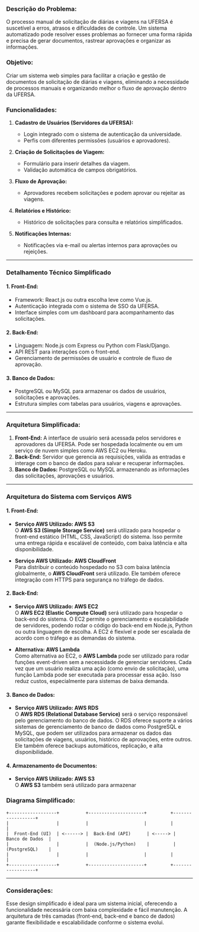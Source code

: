 

### Descrição do Problema:
O processo manual de solicitação de diárias e viagens na UFERSA é suscetível a erros, atrasos e dificuldades de controle. Um sistema automatizado pode resolver esses problemas ao fornecer uma forma rápida e precisa de gerar documentos, rastrear aprovações e organizar as informações.

### Objetivo:
Criar um sistema web simples para facilitar a criação e gestão de documentos de solicitação de diárias e viagens, eliminando a necessidade de processos manuais e organizando melhor o fluxo de aprovação dentro da UFERSA.

### Funcionalidades:
1. **Cadastro de Usuários (Servidores da UFERSA):** 
   - Login integrado com o sistema de autenticação da universidade.
   - Perfis com diferentes permissões (usuários e aprovadores).
   
2. **Criação de Solicitações de Viagem:**
   - Formulário para inserir detalhes da viagem.
   - Validação automática de campos obrigatórios.
   
3. **Fluxo de Aprovação:**
   - Aprovadores recebem solicitações e podem aprovar ou rejeitar as viagens.

4. **Relatórios e Histórico:**
   - Histórico de solicitações para consulta e relatórios simplificados.

5. **Notificações Internas:**
   - Notificações via e-mail ou alertas internos para aprovações ou rejeições.

---

### Detalhamento Técnico Simplificado

#### 1. **Front-End:**
   - Framework: React.js ou outra escolha leve como Vue.js.
   - Autenticação integrada com o sistema de SSO da UFERSA.
   - Interface simples com um dashboard para acompanhamento das solicitações.

#### 2. **Back-End:**
   - Linguagem: Node.js com Express ou Python com Flask/Django.
   - API REST para interações com o front-end.
   - Gerenciamento de permissões de usuário e controle de fluxo de aprovação.

#### 3. **Banco de Dados:**
   - PostgreSQL ou MySQL para armazenar os dados de usuários, solicitações e aprovações.
   - Estrutura simples com tabelas para usuários, viagens e aprovações.

---

### Arquitetura Simplificada:

1. **Front-End:** A interface de usuário será acessada pelos servidores e aprovadores da UFERSA. Pode ser hospedada localmente ou em um serviço de nuvem simples como AWS EC2 ou Heroku.
2. **Back-End:** Servidor que gerencia as requisições, valida as entradas e interage com o banco de dados para salvar e recuperar informações.
3. **Banco de Dados:** PostgreSQL ou MySQL armazenando as informações das solicitações, aprovações e usuários.

---


### Arquitetura do Sistema com Serviços AWS

#### 1. **Front-End:**
   - **Serviço AWS Utilizado: AWS S3**  
     O **AWS S3 (Simple Storage Service)** será utilizado para hospedar o front-end estático (HTML, CSS, JavaScript) do sistema. Isso permite uma entrega rápida e escalável de conteúdo, com baixa latência e alta disponibilidade.
   
   - **Serviço AWS Utilizado: AWS CloudFront**  
     Para distribuir o conteúdo hospedado no S3 com baixa latência globalmente, o **AWS CloudFront** será utilizado. Ele também oferece integração com HTTPS para segurança no tráfego de dados.

#### 2. **Back-End:**
   - **Serviço AWS Utilizado: AWS EC2**  
     O **AWS EC2 (Elastic Compute Cloud)** será utilizado para hospedar o back-end do sistema. O EC2 permite o gerenciamento e escalabilidade de servidores, podendo rodar o código do back-end em Node.js, Python ou outra linguagem de escolha. A EC2 é flexível e pode ser escalada de acordo com o tráfego e as demandas do sistema.
   
   - **Alternativa: AWS Lambda**  
     Como alternativa ao EC2, o **AWS Lambda** pode ser utilizado para rodar funções event-driven sem a necessidade de gerenciar servidores. Cada vez que um usuário realiza uma ação (como envio de solicitação), uma função Lambda pode ser executada para processar essa ação. Isso reduz custos, especialmente para sistemas de baixa demanda.

#### 3. **Banco de Dados:**
   - **Serviço AWS Utilizado: AWS RDS**  
     O **AWS RDS (Relational Database Service)** será o serviço responsável pelo gerenciamento do banco de dados. O RDS oferece suporte a vários sistemas de gerenciamento de banco de dados como PostgreSQL e MySQL, que podem ser utilizados para armazenar os dados das solicitações de viagens, usuários, histórico de aprovações, entre outros. Ele também oferece backups automáticos, replicação, e alta disponibilidade.

#### 4. **Armazenamento de Documentos:**
   - **Serviço AWS Utilizado: AWS S3**  
     O **AWS S3** também será utilizado para armazenar


### Diagrama Simplificado:

```
+------------------+          +---------------------+         +------------------+
|                  |          |                     |         |                  |
|  Front-End (UI)  | <------> |  Back-End (API)      | <-----> |  Banco de Dados  |
|                  |          |  (Node.js/Python)    |         |  (PostgreSQL)    |
|                  |          |                     |         |                  |
+------------------+          +---------------------+         +------------------+
```

---

### Considerações:
Esse design simplificado é ideal para um sistema inicial, oferecendo a funcionalidade necessária com baixa complexidade e fácil manutenção. A arquitetura de três camadas (front-end, back-end e banco de dados) garante flexibilidade e escalabilidade conforme o sistema evolui.
